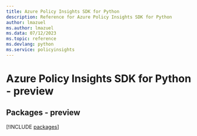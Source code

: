 ```yaml
---
title: Azure Policy Insights SDK for Python
description: Reference for Azure Policy Insights SDK for Python
author: lmazuel
ms.author: lmazuel
ms.data: 07/12/2023
ms.topic: reference
ms.devlang: python
ms.service: policyinsights
---
```

# Azure Policy Insights SDK for Python - preview
## Packages - preview
[!INCLUDE [packages](policy-insights-index.md)]